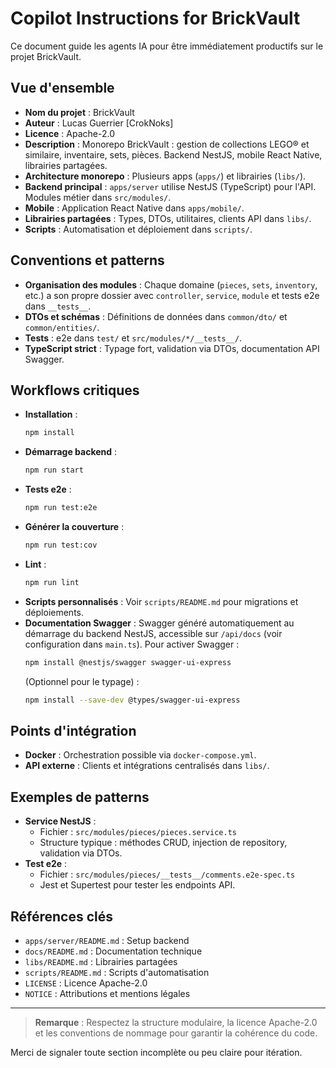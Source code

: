 # Copilot Instructions for BrickVault

Ce document guide les agents IA pour être immédiatement productifs sur le projet BrickVault.

## Vue d'ensemble

- **Nom du projet** : BrickVault
- **Auteur** : Lucas Guerrier [CrokNoks]
- **Licence** : Apache-2.0
- **Description** : Monorepo BrickVault : gestion de collections LEGO® et similaire, inventaire, sets, pièces. Backend NestJS, mobile React Native, librairies partagées.
- **Architecture monorepo** : Plusieurs apps (`apps/`) et librairies (`libs/`).
- **Backend principal** : `apps/server` utilise NestJS (TypeScript) pour l'API. Modules métier dans `src/modules/`.
- **Mobile** : Application React Native dans `apps/mobile/`.
- **Librairies partagées** : Types, DTOs, utilitaires, clients API dans `libs/`.
- **Scripts** : Automatisation et déploiement dans `scripts/`.

## Conventions et patterns

- **Organisation des modules** : Chaque domaine (`pieces`, `sets`, `inventory`, etc.) a son propre dossier avec `controller`, `service`, `module` et tests e2e dans `__tests__`.
- **DTOs et schémas** : Définitions de données dans `common/dto/` et `common/entities/`.
- **Tests** : e2e dans `test/` et `src/modules/*/__tests__/`.
- **TypeScript strict** : Typage fort, validation via DTOs, documentation API Swagger.

## Workflows critiques

- **Installation** :
  ```bash
  npm install
  ```
- **Démarrage backend** :
  ```bash
  npm run start
  ```
- **Tests e2e** :
  ```bash
  npm run test:e2e
  ```
- **Générer la couverture** :
  ```bash
  npm run test:cov
  ```
- **Lint** :
  ```bash
  npm run lint
  ```
- **Scripts personnalisés** : Voir `scripts/README.md` pour migrations et déploiements.
- **Documentation Swagger** :
  Swagger généré automatiquement au démarrage du backend NestJS, accessible sur `/api/docs` (voir configuration dans `main.ts`).
  Pour activer Swagger :
  ```bash
  npm install @nestjs/swagger swagger-ui-express
  ```
  (Optionnel pour le typage) :
  ```bash
  npm install --save-dev @types/swagger-ui-express
  ```

## Points d'intégration

- **Docker** : Orchestration possible via `docker-compose.yml`.
- **API externe** : Clients et intégrations centralisés dans `libs/`.

## Exemples de patterns

- **Service NestJS** :
  - Fichier : `src/modules/pieces/pieces.service.ts`
  - Structure typique : méthodes CRUD, injection de repository, validation via DTOs.
- **Test e2e** :
  - Fichier : `src/modules/pieces/__tests__/comments.e2e-spec.ts`
  - Jest et Supertest pour tester les endpoints API.

## Références clés

- `apps/server/README.md` : Setup backend
- `docs/README.md` : Documentation technique
- `libs/README.md` : Librairies partagées
- `scripts/README.md` : Scripts d'automatisation
- `LICENSE` : Licence Apache-2.0
- `NOTICE` : Attributions et mentions légales

---

> **Remarque** : Respectez la structure modulaire, la licence Apache-2.0 et les conventions de nommage pour garantir la cohérence du code.

Merci de signaler toute section incomplète ou peu claire pour itération.
